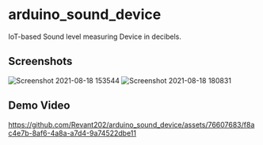 # arduino_sound_device

IoT-based Sound level measuring Device in decibels.

## Screenshots

![Screenshot 2021-08-18 153544](https://github.com/Revant202/arduino_sound_device/assets/76607683/a4f3b0f5-8e75-49b8-b843-70c933c7309e)
![Screenshot 2021-08-18 180831](https://github.com/Revant202/arduino_sound_device/assets/76607683/c3e53e72-f02e-44a0-bf80-9e0427bee207)


## Demo Video


https://github.com/Revant202/arduino_sound_device/assets/76607683/f8ac4e7b-8af6-4a8a-a7d4-9a74522dbe11






